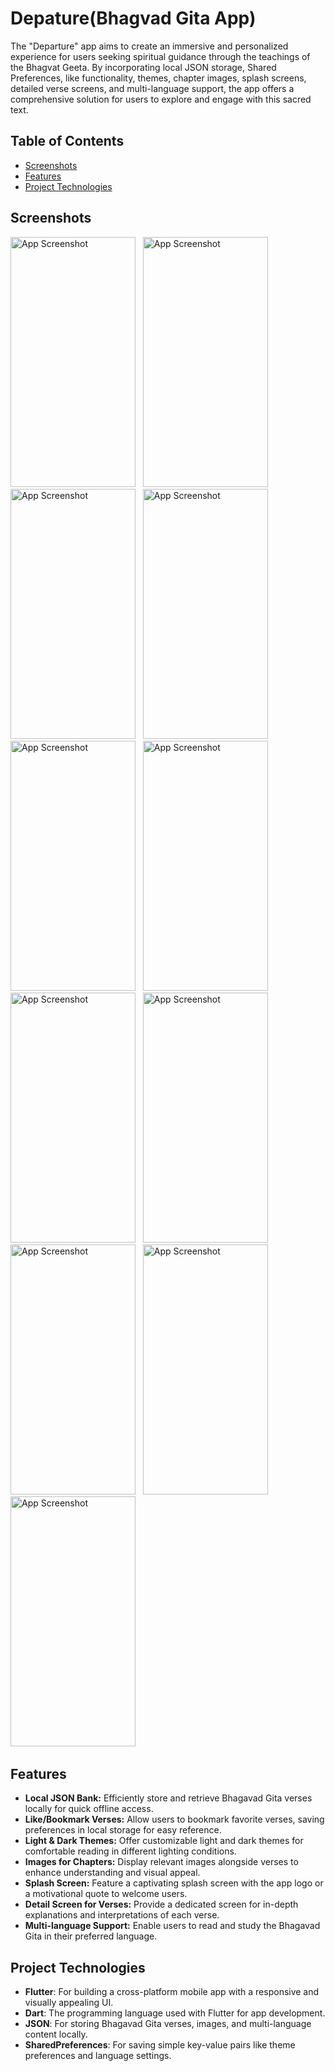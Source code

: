 # Depature(Bhagvad Gita App)

The "Departure" app aims to create an immersive and personalized experience for users seeking
spiritual guidance through the teachings of the Bhagvat Geeta. By incorporating local JSON
storage, Shared Preferences, like functionality, themes, chapter images, splash screens, detailed
verse screens, and multi-language support, the app offers a comprehensive solution for users to
explore and engage with this sacred text.

## Table of Contents
- [Screenshots](#screenshots)
- [Features](#features)
- [Project Technologies](#project-technologies)

## Screenshots
<img src="https://github.com/user-attachments/assets/d3714662-fb0e-4388-8c8c-48f9bb099177" alt="App Screenshot" width="200" height="400"/> &#160;
<img src="https://github.com/user-attachments/assets/f6827b4b-ea8e-4fbc-b8e9-b7363d556ab3" alt="App Screenshot" width="200" height="400"/> &#160;
<img src="https://github.com/user-attachments/assets/c93ad85e-5b08-4189-b63b-ad7e9fc48506" alt="App Screenshot" width="200" height="400"/> &#160;
<img src="https://github.com/user-attachments/assets/5e41b102-cab6-46f4-82a0-c81a6f968607" alt="App Screenshot" width="200" height="400"/> &#160;
<img src="https://github.com/user-attachments/assets/7f8cec68-cc6f-46bd-94fa-4dabc3ecefe1" alt="App Screenshot" width="200" height="400"/> &#160;
<img src="https://github.com/user-attachments/assets/6d28fbd6-f153-4d02-a552-336427d21348" alt="App Screenshot" width="200" height="400"/> &#160;
<img src="https://github.com/user-attachments/assets/ff6af9a5-3f8c-47f0-86f6-4ee8f331a8ee" alt="App Screenshot" width="200" height="400"/> &#160;
<img src="https://github.com/user-attachments/assets/bcea6645-048e-4f13-8f07-de0af85aa227" alt="App Screenshot" width="200" height="400"/> &#160;
<img src="https://github.com/user-attachments/assets/cd553b51-fe1f-4a00-8ba4-9e21b33d77b4" alt="App Screenshot" width="200" height="400"/> &#160;
<img src="https://github.com/user-attachments/assets/4c2adc0c-d337-46f0-9338-5807786168fa" alt="App Screenshot" width="200" height="400"/> &#160;
<img src="https://github.com/user-attachments/assets/1fdefec7-5487-4e8b-8d1d-51376bfe0cfd" alt="App Screenshot" width="200" height="400"/> &#160;

## Features
- **Local JSON Bank:** Efficiently store and retrieve Bhagavad Gita verses locally for quick offline access.
- **Like/Bookmark Verses:** Allow users to bookmark favorite verses, saving preferences in local storage for easy reference.
- **Light & Dark Themes:** Offer customizable light and dark themes for comfortable reading in different lighting conditions.
- **Images for Chapters:** Display relevant images alongside verses to enhance understanding and visual appeal.
- **Splash Screen:** Feature a captivating splash screen with the app logo or a motivational quote to welcome users.
- **Detail Screen for Verses:** Provide a dedicated screen for in-depth explanations and interpretations of each verse.
- **Multi-language Support:** Enable users to read and study the Bhagavad Gita in their preferred language.
  
## Project Technologies
- **Flutter**: For building a cross-platform mobile app with a responsive and visually appealing UI.
- **Dart**: The programming language used with Flutter for app development.
- **JSON**: For storing Bhagavad Gita verses, images, and multi-language content locally.
- **SharedPreferences**: For saving simple key-value pairs like theme preferences and language settings.
